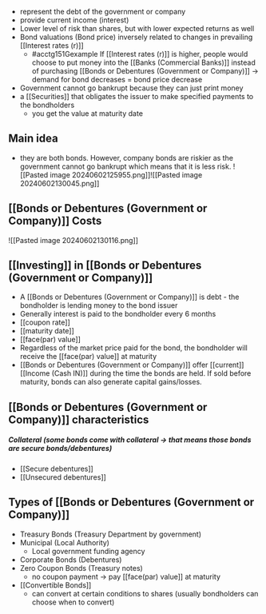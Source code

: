 - represent the debt of the government or company
- provide current income (interest)
- Lower level of risk than shares, but with lower expected returns as well
- Bond valuations (Bond price) inversely related to changes in prevailing [[Interest rates (r)]]
	- #acctg151Gexample If [[Interest rates (r)]] is higher, people would choose to put money into the [[Banks (Commercial Banks)]] instead of purchasing [[Bonds or Debentures (Government or Company)]] $\rightarrow$ demand for bond decreases = bond price decrease
- Government cannot go bankrupt because they can just print money
- a [[Securities]] that obligates the issuer to make specified payments to the bondholders
	- you get the value at maturity date
## Main idea
- they are both bonds. However, company bonds are riskier as the government cannot go bankrupt which means that it is less risk.
	![[Pasted image 20240602125955.png]]![[Pasted image 20240602130045.png]]
## [[Bonds or Debentures (Government or Company)]] Costs
![[Pasted image 20240602130116.png]]
## [[Investing]] in [[Bonds or Debentures (Government or Company)]]
- A [[Bonds or Debentures (Government or Company)]] is debt - the bondholder is lending money to the bond issuer
- Generally interest is paid to the bondholder every 6 months
- [[coupon rate]]
- [[maturity date]]
- [[face(par) value]]
- Regardless of the market price paid for the bond, the bondholder will receive the [[face(par) value]] at maturity
- [[Bonds or Debentures (Government or Company)]] offer [[current]] [[Income (Cash IN)]] during the time the bonds are held. If sold before maturity, bonds can also generate capital gains/losses.
## [[Bonds or Debentures (Government or Company)]] characteristics
##### Collateral (some bonds come with collateral $\rightarrow$ that means those bonds are secure bonds/debentures)
- [[Secure debentures]]
- [[Unsecured debentures]]
## Types of [[Bonds or Debentures (Government or Company)]]
- Treasury Bonds (Treasury Department by government)
- Municipal (Local Authority) 
	- Local government funding agency
- Corporate Bonds (Debentures)
- Zero Coupon Bonds (Treasury notes)
	- no coupon payment $\rightarrow$ pay [[face(par) value]] at maturity
- [[Convertible Bonds]]
	- can convert at certain conditions to shares (usually bondholders can choose when to convert)